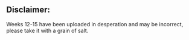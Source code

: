 ## Disclaimer:

Weeks 12-15 have been uploaded in desperation and may be incorrect, please take it with a grain of salt.
